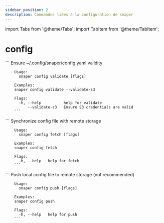 ```yaml
---
sidebar_position: 2
description: Commandes liées à la configuration de snaper
---
```


import Tabs from '@theme/Tabs';
import TabItem from '@theme/TabItem';

# config

<Tabs groupId="cmd_options">
  <TabItem value="validate" label="Validate">
        ```
        Ensure ~/.config/snaper/config.yaml validity

        Usage:
          snaper config validate [flags]

        Examples:
        snaper config validate --validate-s3

        Flags:
          -h, --help          help for validate
              --validate-s3   Ensure S3 credentials are valid
        ```
  </TabItem>
  <TabItem value="fetch" label="Fetch">
        ```
        Synchronize config file with remote storage

        Usage:
          snaper config fetch [flags]

        Examples:
        snaper config fetch

        Flags:
          -h, --help   help for fetch
        ```
  </TabItem>
  <TabItem value="push" label="Push">
        ```
        Push local config file to remote storage (not recommended)

        Usage:
          snaper config push [flags]

        Examples:
        snaper config push

        Flags:
          -h, --help   help for push
        ```
  </TabItem>
</Tabs>
